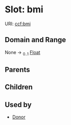 
# Slot: bmi



URI: [ccf:bmi](http://purl.org/ccf/bmi)


## Domain and Range

None &#8594;  <sub>0..1</sub> [Float](types/Float.md)

## Parents


## Children


## Used by

 * [Donor](Donor.md)
